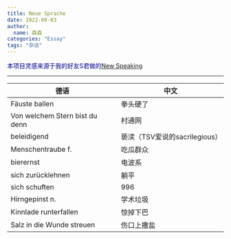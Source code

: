 ```yaml
---
title: Neue Sprache
date: 2022-08-03
author:
  name: 森森
categories: "Essay"
tags: "杂谈"
---
```



<span style="color:darkblue"> 本项目灵感来源于我的好友S君做的[New Speaking]( https://matterofti.me/samizda/new-speak "New Speaking")</span>

___________________________________________

| 德语 | 中文 |
| ------| ------ |
| Fäuste ballen | 拳头硬了 |
| Von welchem Stern bist du denn | 村通网 |
| beleidigend | 亵渎（TSV爱说的sacrilegious）|
| Menschentraube f. | 吃瓜群众 |
| bierernst | 电波系 |
| sich zurücklehnen | 躺平 |
| sich schuften | 996 |
| Hirngepinst n. | 学术垃圾 |
| Kinnlade runterfallen | 惊掉下巴 |
| Salz in die Wunde streuen | 伤口上撒盐 |
